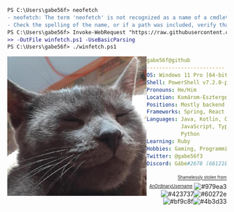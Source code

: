 ```diff
PS C:\Users\gabe56f> neofetch
- neofetch: The term 'neofetch' is not recognized as a name of a cmdlet, function, script file, or executable program.
- Check the spelling of the name, or if a path was included, verify that the path is correct and try again.
PS C:\Users\gabe56f> Invoke-WebRequest "https://raw.githubusercontent.com/lptstr/winfetch/master/winfetch.ps1" `
>> -OutFile winfetch.ps1 -UseBasicParsing
PS C:\Users\gabe56f> ./winfetch.ps1
```

<img align="left" src="https://raw.githubusercontent.com/gabe56f/gabe56f/main/image.jpg" alt="A picture of my cat" width="320" /> 

```yaml
gabe56f@github
-------------------------
OS: Windows 11 Pro [64-bit]
Shell: PowerShell v7.2.0-preview.9
Pronouns: He/Him
Location: Komárom-Esztergom, Hungary
Positions: Mostly backend
Frameworks: Spring, React
Languages: Java, Kotlin, CPP, CSharp,
           JavaScript, TypeScript,
           Python
Learning: Ruby
Hobbies: Gaming, Programming
Twitter: @gabe56f3
Discord: Gábe#2678 (681210712915574820)
```
<p align="right">
<sup><sub><a href = "https://github.com/AnOrdinaryUsername">Shamelessly stolen from AnOrdinaryUsername</a></sub></sup>
  <img alt="#979ea3" src="https://placehold.co/15x15/979ea3/979ea3.png" width="15" height="15" /><img alt="#423737" src="https://placehold.co/15x15/423737/423737.png" width="15" height="15" /><img alt="#60272e" src="https://placehold.co/15x15/60272e/60272e.png" width="15" height="15" /><img alt="#bf9c8f" src="https://placehold.co/15x15/bf9c8f/bf9c8f.png" width="15" height="15" /><img alt="#4b3d33" src="https://placehold.co/15x15/4b3d33/4b3d33.png" width="15" height="15" />
</p>
